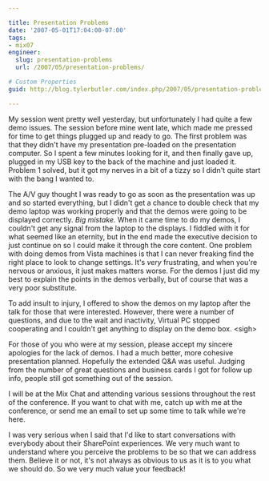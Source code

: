 ```yaml
---

title: Presentation Problems
date: '2007-05-01T17:04:00-07:00'
tags:
- mix07
engineer:
  slug: presentation-problems
  url: /2007/05/presentation-problems/

# Custom Properties
guid: http://blog.tylerbutler.com/index.php/2007/05/presentation-problems/

---
```


My session went pretty well yesterday, but unfortunately I had quite a few
demo issues. The session before mine went late, which made me pressed for time
to get things plugged up and ready to go. The first problem was that they
didn't have my presentation pre-loaded on the presentation computer. So I
spent a few minutes looking for it, and then finally gave up, plugged in my
USB key to the back of the machine and just loaded it. Problem 1 solved, but
it got my nerves in a bit of a tizzy so I didn't quite start with the bang I
wanted to.

The A/V guy thought I was ready to go as soon as the presentation was up and so
started everything, but I didn't get a chance to double check that my demo
laptop was working properly and that the demos were going to be displayed
correctly. _Big mistake._ When it came time to do my demos, I couldn't get any
signal from the laptop to the displays. I fiddled with it for what seemed like
an eternity, but in the end made the executive decision to just continue on so
I could make it through the core content. One problem with doing demos from
Vista machines is that I can never freaking find the right place to look to
change settings. It's _very_ frustrating, and when you're nervous or anxious,
it just makes matters worse. For the demos I just did my best to explain the
points in the demos verbally, but of course that was a very poor substitute.

To add insult to injury, I offered to show the demos on my laptop after the
talk for those that were interested. However, there were a number of
questions, and due to the wait and inactivity, Virtual PC stopped cooperating
and I couldn't get anything to display on the demo box. <sigh\>

For those of you who were at my session, please accept my sincere apologies
for the lack of demos. I had a much better, more cohesive presentation
planned. Hopefully the extended Q&A was useful. Judging from the number of
great questions and business cards I got for follow up info, people still got
something out of the session.

I will be at the Mix Chat and attending various sessions throughout the rest
of the conference. If you want to chat with me, catch up with me at the
conference, or send me an email to set up some time to talk while we're here.

I was very serious when I said that I'd like to start conversations with
everybody about their SharePoint experiences. We very much want to understand
where you perceive the problems to be so that we can address them. Believe it
or not, it's not always as obvious to us as it is to you what we should do. So
we very much value your feedback!
